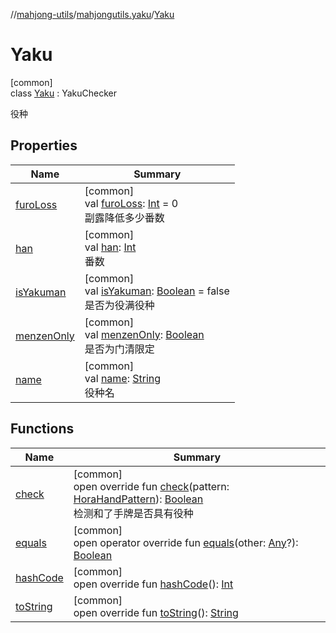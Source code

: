 //[mahjong-utils](../../../index.md)/[mahjongutils.yaku](../index.md)/[Yaku](index.md)

# Yaku

[common]\
class [Yaku](index.md) : YakuChecker

役种

## Properties

| Name | Summary |
|---|---|
| [furoLoss](furo-loss.md) | [common]<br>val [furoLoss](furo-loss.md): [Int](https://kotlinlang.org/api/latest/jvm/stdlib/kotlin/-int/index.html) = 0<br>副露降低多少番数 |
| [han](han.md) | [common]<br>val [han](han.md): [Int](https://kotlinlang.org/api/latest/jvm/stdlib/kotlin/-int/index.html)<br>番数 |
| [isYakuman](is-yakuman.md) | [common]<br>val [isYakuman](is-yakuman.md): [Boolean](https://kotlinlang.org/api/latest/jvm/stdlib/kotlin/-boolean/index.html) = false<br>是否为役满役种 |
| [menzenOnly](menzen-only.md) | [common]<br>val [menzenOnly](menzen-only.md): [Boolean](https://kotlinlang.org/api/latest/jvm/stdlib/kotlin/-boolean/index.html)<br>是否为门清限定 |
| [name](name.md) | [common]<br>val [name](name.md): [String](https://kotlinlang.org/api/latest/jvm/stdlib/kotlin/-string/index.html)<br>役种名 |

## Functions

| Name | Summary |
|---|---|
| [check](index.md#254715025%2FFunctions%2F1581026887) | [common]<br>open override fun [check](index.md#254715025%2FFunctions%2F1581026887)(pattern: [HoraHandPattern](../../mahjongutils.hora/-hora-hand-pattern/index.md)): [Boolean](https://kotlinlang.org/api/latest/jvm/stdlib/kotlin/-boolean/index.html)<br>检测和了手牌是否具有役种 |
| [equals](equals.md) | [common]<br>open operator override fun [equals](equals.md)(other: [Any](https://kotlinlang.org/api/latest/jvm/stdlib/kotlin/-any/index.html)?): [Boolean](https://kotlinlang.org/api/latest/jvm/stdlib/kotlin/-boolean/index.html) |
| [hashCode](hash-code.md) | [common]<br>open override fun [hashCode](hash-code.md)(): [Int](https://kotlinlang.org/api/latest/jvm/stdlib/kotlin/-int/index.html) |
| [toString](to-string.md) | [common]<br>open override fun [toString](to-string.md)(): [String](https://kotlinlang.org/api/latest/jvm/stdlib/kotlin/-string/index.html) |
